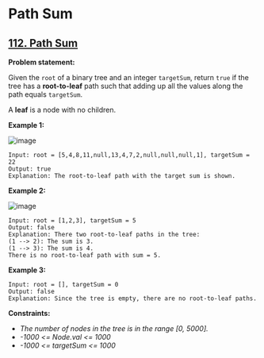 # Path Sum

## [112. Path Sum](https://leetcode.com/problems/path-sum/)

**Problem statement:**

Given the `root` of a binary tree and an integer `targetSum`, return `true` if the tree has a **root-to-leaf** path such that adding up all the values along the path equals `targetSum`.

A **leaf** is a node with no children.

**Example 1:**

![image](https://user-images.githubusercontent.com/20440403/199882781-edac02e3-bef2-448b-825c-5e0e9a5fb9e3.png)

```
Input: root = [5,4,8,11,null,13,4,7,2,null,null,null,1], targetSum = 22
Output: true
Explanation: The root-to-leaf path with the target sum is shown.
```

**Example 2:**

![image](https://user-images.githubusercontent.com/20440403/199882831-977cf792-6392-481a-80fc-8866b19e8f45.png)

```
Input: root = [1,2,3], targetSum = 5
Output: false
Explanation: There two root-to-leaf paths in the tree:
(1 --> 2): The sum is 3.
(1 --> 3): The sum is 4.
There is no root-to-leaf path with sum = 5.
```

**Example 3:**

```
Input: root = [], targetSum = 0
Output: false
Explanation: Since the tree is empty, there are no root-to-leaf paths.
```

**Constraints:**

* *The number of nodes in the tree is in the range [0, 5000].*
* *-1000 <= Node.val <= 1000*
* *-1000 <= targetSum <= 1000*
